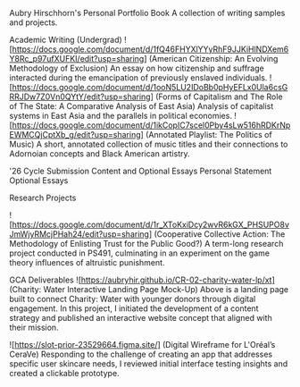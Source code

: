Aubry Hirschhorn's Personal Portfolio Book
A collection of writing samples and projects.

Academic Writing (Undergrad)
![https://docs.google.com/document/d/1fQ46FHYXlYYyRhF9JJKiHlNDXem6Y8Rc_p97ufXUFKI/edit?usp=sharing] (American Citizenship: An Evolving
Methodology of Exclusion)
    An essay on how citizenship and suffrage interacted during the emancipation of previously enslaved individuals.
![https://docs.google.com/document/d/1ooN5LU2IDoBb0pHyEFLx0Ula6csGRRJDw7Z0Vn0QYtY/edit?usp=sharing] (Forms of Capitalism and The Role of The State: A Comparative Analysis of East Asia)
    Analysis of capitalist systems in East Asia and the parallels in political economies.
![https://docs.google.com/document/d/1ikCopIC7scel0Pby4sLw516hRDKrNpEWMCQjCptXb_g/edit?usp=sharing] (Annotated Playlist: The Politics of Music)
    A short, annotated collection of music titles and their connections to Adornoian concepts and Black American artistry.
    
'26 Cycle Submission Content and Optional Essays
Personal Statement
Optional Essays

Research Projects

![https://docs.google.com/document/d/1r_XToKxiDcy2wvR6kGX_PHSUPO8vJmWjyRMcjPHah24/edit?usp=sharing] (Cooperative Collective Action: The Methodology of Enlisting Trust for the Public Good?)
    A term-long research project conducted in PS491, culminating in an experiment on the game theory influences of altruistic punishment. 

GCA Deliverables
![https://aubryhir.github.io/CR-02-charity-water-lp/xt] (Charity: Water Interactive Landing Page Mock-Up)
    Above is a landing page built to connect Charity: Water with younger donors through digital engagement. In this project, I initiated the development of a content strategy and published an interactive website concept that aligned with their mission.

![https://slot-prior-23529664.figma.site/] (Digital Wireframe for L'Oréal’s CeraVe)
    Responding to the challenge of creating an app that addresses specific user skincare needs, I reviewed initial interface testing insights and created a clickable prototype.
